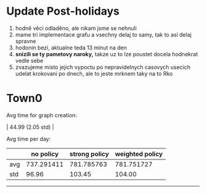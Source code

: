 # Update Post-holidays 



1. hodně věcí odladěno, ale nikam jsme se nehnuli 
2. mame tri implementace grafu a vsechny delaj to samy, tak to asi delaj spravne
3. hodonin bezi, aktualne teda 13 minut na den
4. **snizili se ty pametovy naroky,**  takze uz to lze poustet docela hodnekrat vedle sebe
5. zvazujeme misto jejich vypoctu po nepravidelnych casovych usecich udelat krokovani po dnech, ale to jeste mrknem taky na to Rko


# Town0

Avg time for graph creation: 

| 44.99 (2.05 std) |


Avg time per day: 

|     | no policy  | strong policy | weighted policy |
| --- | ---------- | ------------- | --------------- |
| avg | 737.291411 | 781.785763    | 781.751727      |
| std | 96.96      | 103.45        | 104.00          |

****
